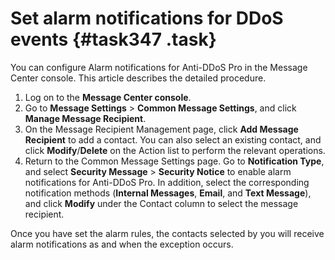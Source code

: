 # Set alarm notifications for DDoS events {#task347 .task}

You can configure Alarm notifications for Anti-DDoS Pro in the Message Center console. This article describes the detailed procedure.

1.  Log on to the **Message Center console**. 
2.  Go to **Message Settings** \> **Common Message Settings**, and click **Manage Message Recipient**. 
3.  On the Message Recipient Management page, click **Add Message Recipient** to add a contact. You can also select an existing contact, and click **Modify**/**Delete** on the Action list to perform the relevant operations. 
4.  Return to the Common Message Settings page. Go to **Notification Type**, and select **Security Message** \> **Security Notice** to enable alarm notifications for Anti-DDoS Pro. In addition, select the corresponding notification methods \(**Internal Messages**, **Email**, and **Text Message**\), and click **Modify** under the Contact column to select the message recipient. 

Once you have set the alarm rules, the contacts selected by you will receive alarm notifications as and when the exception occurs.

